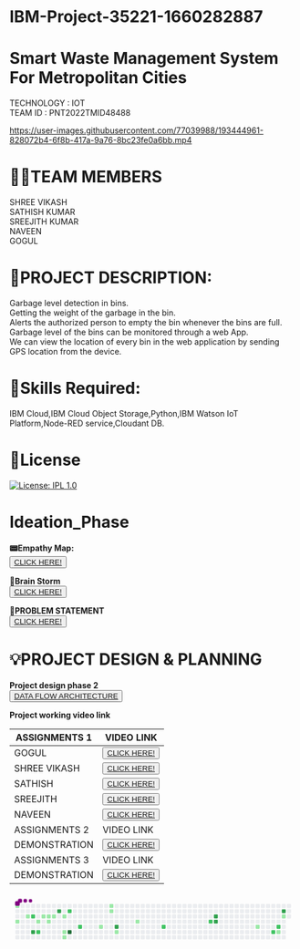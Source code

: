 
# IBM-Project-35221-1660282887
# **Smart Waste Management System For Metropolitan Cities**   
TECHNOLOGY : IOT        
TEAM ID : PNT2022TMID48488     

https://user-images.githubusercontent.com/77039988/193444961-828072b4-6f8b-417a-9a76-8bc23fe0a6bb.mp4                 



                        
# **👩‍👦TEAM MEMBERS**          
SHREE VIKASH          
SATHISH KUMAR         
SREEJITH KUMAR         
NAVEEN        
GOGUL      

# **📜PROJECT DESCRIPTION:**          
Garbage level detection in bins.     
Getting the weight of the garbage in the bin.      
Alerts the authorized person to empty the bin whenever the bins are full.     
Garbage level of the bins can be monitored through a web App.        
We can view the location of every bin in the web application by sending GPS location from the device.    

# **🎯Skills Required:**        
IBM Cloud,IBM Cloud Object Storage,Python,IBM Watson IoT Platform,Node-RED service,Cloudant DB.

# **🔑License**
[![License: IPL 1.0](https://img.shields.io/badge/License-IPL_1.0-blue.svg)](https://github.com/IBM-EPBL/IBM-Project-35221-1660282887/blob/main/LICENSE)


# **Ideation_Phase**    
**📟Empathy Map:**   
<button>
    <a href="https://app.mural.co/invitation/mural/dustman6223/1664079106945?sender=u6b7ea29e002e68fc55c83285&key=8bbced52-3b28-4631-b925-bc5ff2e6c22a  ">CLICK HERE!  </a>
</button>        
   
**🧠Brain Storm**   
<button>
    <a href="https://app.mural.co/invitation/mural/gogulkrish6500/1664783545250?sender=u1442bd002065f0c4d0984849&key=d7cc03dd-1efa-416e-9093-6ae0589d1f51">CLICK HERE!  </a>
</button>        
              
**🧮PROBLEM STATEMENT**     
<button>
    <a href="https://miro.com/app/board/uXjVPT9Yf8M=/?share_link_id=753624075237   ">CLICK HERE!  </a>
</button>     

# **💡PROJECT DESIGN & PLANNING**    
**Project design phase 2**          
<button>
    <a href="https://app.mural.co/t/gogul8628/m/gogul8628/1664889846692/5ba1e200cd6b92d433ad44109fc8103d60dacf1b?sender=u22f91ee78dcda11de8422080">DATA FLOW ARCHITECTURE</a>
</button>       
   
   
   
**Project working video link**          
  
| ASSIGNMENTS 1 | VIDEO LINK    |
| ------------- | ------------- |
| GOGUL         | <button> <a href="https://screenrec.com/share/mts31hHi4S ">CLICK HERE!  </a></button>                                            |
| SHREE VIKASH  | <button> <a href="https://drive.google.com/file/d/1akgN59ZzqH6H5qCDOujX_IQyyEaULSGh/view?usp=sharing">CLICK HERE!  </a> </button> |
| SATHISH       | <button><a href="https://drive.google.com/file/d/1KAf6tt83SOkA04bFOweWaNKUpN_cNlRZ/view?usp=sharing">CLICK HERE!  </a> </button> |
| SREEJITH      | <button><a href="https://drive.google.com/file/d/1KAf6tt83SOkA04bFOweWaNKUpN_cNlRZ/view?usp=sharing">CLICK HERE!  </a> </button> |
| NAVEEN        | <button><a href="https://drive.google.com/file/d/1wvrCaCVbYAUJTmoTP2XPsQfVFtYNjToR/view?usp=drivesdk">CLICK HERE!  </a> </button>|
| ASSIGNMENTS 2 | VIDEO LINK    |
| DEMONSTRATION | <button> <a href="https://screenrec.com/share/eGjWXHAFON">CLICK HERE!  </a></button>                                             |
| ASSIGNMENTS 3 | VIDEO LINK    |
| DEMONSTRATION | <button> <a href="https://screenrec.com/share/Piblrx9gKY">CLICK HERE!  </a></button>                                             |



<svg viewBox="-16 -32 880 192" width="880" height="192" xmlns="http://www.w3.org/2000/svg"><desc>Generated with https://github.com/Platane/snk</desc><style>@keyframes c0{.34%{fill:var(--c1)}.36%,to{fill:var(--ce)}}@keyframes c1{1.37%{fill:var(--c1)}1.39%,to{fill:var(--ce)}}@keyframes c2{2.41%{fill:var(--c1)}2.43%,to{fill:var(--ce)}}@keyframes c3{56.74%{fill:var(--c2)}56.76%,to{fill:var(--ce)}}@keyframes c4{58.47%{fill:var(--c3)}58.49%,to{fill:var(--ce)}}@keyframes c5{9.68%{fill:var(--c1)}9.7%,to{fill:var(--ce)}}@keyframes c6{58.12%{fill:var(--c2)}58.14%,to{fill:var(--ce)}}@keyframes c7{4.14%{fill:var(--c1)}4.16%,to{fill:var(--ce)}}@keyframes c8{4.49%{fill:var(--c1)}4.51%,to{fill:var(--ce)}}@keyframes c9{8.99%{fill:var(--c1)}9.01%,to{fill:var(--ce)}}@keyframes ca{4.83%{fill:var(--c1)}4.85%,to{fill:var(--ce)}}@keyframes cb{61.58%{fill:var(--c3)}61.6%,to{fill:var(--ce)}}@keyframes cc{5.53%{fill:var(--c1)}5.55%,to{fill:var(--ce)}}@keyframes cd{6.56%{fill:var(--c1)}6.58%,to{fill:var(--ce)}}@keyframes ce{6.91%{fill:var(--c1)}6.93%,to{fill:var(--ce)}}@keyframes cf{53.97%{fill:var(--c2)}53.99%,to{fill:var(--ce)}}@keyframes cg{94.11%{fill:var(--c4)}94.13%,to{fill:var(--ce)}}@keyframes ch{52.24%{fill:var(--c2)}52.26%,to{fill:var(--ce)}}@keyframes ci{14.87%{fill:var(--c1)}14.89%,to{fill:var(--ce)}}@keyframes cj{21.1%{fill:var(--c1)}21.12%,to{fill:var(--ce)}}@keyframes ck{20.75%{fill:var(--c1)}20.77%,to{fill:var(--ce)}}@keyframes cl{66.43%{fill:var(--c3)}66.45%,to{fill:var(--ce)}}@keyframes cm{16.25%{fill:var(--c1)}16.27%,to{fill:var(--ce)}}@keyframes cn{18.33%{fill:var(--c1)}18.35%,to{fill:var(--ce)}}@keyframes co{46.01%{fill:var(--c2)}46.03%,to{fill:var(--ce)}}@keyframes cp{42.55%{fill:var(--c2)}42.57%,to{fill:var(--ce)}}@keyframes cq{73.69%{fill:var(--c3)}73.71%,to{fill:var(--ce)}}@keyframes cr{73.35%{fill:var(--c3)}73.37%,to{fill:var(--ce)}}@keyframes cs{32.17%{fill:var(--c1)}32.19%,to{fill:var(--ce)}}@keyframes ct{37.71%{fill:var(--c2)}37.73%,to{fill:var(--ce)}}@keyframes cu{37.01%{fill:var(--c2)}37.03%,to{fill:var(--ce)}}@keyframes cv{36.67%{fill:var(--c1)}36.69%,to{fill:var(--ce)}}@keyframes cw{78.54%{fill:var(--c3)}78.56%,to{fill:var(--ce)}}@keyframes cx{34.59%{fill:var(--c1)}34.61%,to{fill:var(--ce)}}@keyframes u0{.34%{transform:scale(0,1)}.36%,1.37%{transform:scale(.05,1)}1.39%,2.41%{transform:scale(.11,1)}2.43%,4.14%{transform:scale(.16,1)}4.16%,4.49%{transform:scale(.21,1)}4.51%,4.83%{transform:scale(.26,1)}4.85%,5.53%{transform:scale(.32,1)}5.55%,6.56%{transform:scale(.37,1)}6.58%,6.91%{transform:scale(.42,1)}6.93%,8.99%{transform:scale(.47,1)}9.01%,9.68%{transform:scale(.53,1)}14.87%,9.7%{transform:scale(.58,1)}14.89%,16.25%{transform:scale(.63,1)}16.27%,18.33%{transform:scale(.68,1)}18.35%,20.75%{transform:scale(.74,1)}20.77%,21.1%{transform:scale(.79,1)}21.12%,32.17%{transform:scale(.84,1)}32.19%,34.59%{transform:scale(.89,1)}34.61%,36.67%{transform:scale(.95,1)}36.69%,to{transform:scale(1,1)}}@keyframes u1{37.01%{transform:scale(0,1)}37.03%,37.71%{transform:scale(.13,1)}37.73%,42.55%{transform:scale(.25,1)}42.57%,46.01%{transform:scale(.38,1)}46.03%,52.24%{transform:scale(.5,1)}52.26%,53.97%{transform:scale(.63,1)}53.99%,56.74%{transform:scale(.75,1)}56.76%,58.12%{transform:scale(.88,1)}58.14%,to{transform:scale(1,1)}}@keyframes u2{58.47%{transform:scale(0,1)}58.49%,61.58%{transform:scale(.17,1)}61.6%,66.43%{transform:scale(.33,1)}66.45%,73.35%{transform:scale(.5,1)}73.37%,73.69%{transform:scale(.67,1)}73.71%,78.54%{transform:scale(.83,1)}78.56%,to{transform:scale(1,1)}}@keyframes u3{94.11%{transform:scale(0,1)}94.13%,to{transform:scale(1,1)}}@keyframes s0{0%,99.65%{transform:translate(0,-16px)}1.38%{transform:translate(0,48px)}2.08%{transform:translate(32px,48px)}2.77%{transform:translate(32px,16px)}3.81%{transform:translate(80px,16px)}4.15%{transform:translate(80px,32px)}5.54%,54.67%{transform:translate(144px,32px)}6.92%{transform:translate(144px,96px)}7.27%{transform:translate(128px,96px)}8.3%{transform:translate(128px,48px)}57.44%,9.69%{transform:translate(64px,48px)}10.03%{transform:translate(64px,32px)}14.19%{transform:translate(256px,32px)}14.88%{transform:translate(256px,64px)}15.57%{transform:translate(288px,64px)}15.92%{transform:translate(288px,80px)}17.65%{transform:translate(368px,80px)}19.03%{transform:translate(368px,16px)}20.76%{transform:translate(288px,16px)}21.11%{transform:translate(288px,0)}30.8%{transform:translate(736px,0)}32.18%{transform:translate(736px,64px)}33.22%,37.37%{transform:translate(784px,64px)}33.56%{transform:translate(784px,48px)}34.26%,35.64%{transform:translate(816px,48px)}34.6%,78.2%{transform:translate(816px,32px)}34.95%{transform:translate(832px,32px)}35.29%{transform:translate(832px,48px)}36.33%{transform:translate(816px,80px)}36.68%{transform:translate(800px,80px)}37.02%{transform:translate(800px,64px)}37.72%{transform:translate(784px,80px)}38.06%{transform:translate(768px,80px)}38.41%{transform:translate(768px,64px)}42.21%{transform:translate(592px,64px)}42.56%{transform:translate(592px,48px)}45.67%{transform:translate(448px,48px)}46.02%{transform:translate(448px,64px)}46.37%{transform:translate(432px,64px)}46.71%{transform:translate(432px,48px)}51.9%{transform:translate(192px,48px)}52.25%{transform:translate(192px,64px)}52.6%{transform:translate(176px,64px)}53.63%{transform:translate(176px,16px)}54.33%,95.85%{transform:translate(144px,16px)}56.75%{transform:translate(48px,32px)}57.09%{transform:translate(48px,48px)}58.13%{transform:translate(64px,80px)}58.48%{transform:translate(48px,80px)}58.82%{transform:translate(48px,64px)}60.55%{transform:translate(128px,64px)}61.59%{transform:translate(128px,16px)}65.4%{transform:translate(304px,16px)}66.44%{transform:translate(304px,64px)}73.01%{transform:translate(608px,64px)}73.7%{transform:translate(608px,32px)}78.55%{transform:translate(816px,16px)}92.73%{transform:translate(160px,16px)}94.12%{transform:translate(160px,80px)}94.46%{transform:translate(144px,80px)}96.89%{transform:translate(96px,16px)}97.23%{transform:translate(96px,0)}97.58%{transform:translate(80px,0)}97.92%{transform:translate(80px,-16px)}}@keyframes s1{0%,99.65%{transform:translate(16px,-16px)}.35%{transform:translate(0,-16px)}1.73%{transform:translate(0,48px)}2.42%{transform:translate(32px,48px)}3.11%{transform:translate(32px,16px)}4.15%{transform:translate(80px,16px)}4.5%{transform:translate(80px,32px)}5.88%,55.02%{transform:translate(144px,32px)}7.27%{transform:translate(144px,96px)}7.61%{transform:translate(128px,96px)}8.65%{transform:translate(128px,48px)}10.03%,57.79%{transform:translate(64px,48px)}10.38%{transform:translate(64px,32px)}14.53%{transform:translate(256px,32px)}15.22%{transform:translate(256px,64px)}15.92%{transform:translate(288px,64px)}16.26%{transform:translate(288px,80px)}17.99%{transform:translate(368px,80px)}19.38%{transform:translate(368px,16px)}21.11%{transform:translate(288px,16px)}21.45%{transform:translate(288px,0)}31.14%{transform:translate(736px,0)}32.53%{transform:translate(736px,64px)}33.56%,37.72%{transform:translate(784px,64px)}33.91%{transform:translate(784px,48px)}34.6%,35.99%{transform:translate(816px,48px)}34.95%,78.55%{transform:translate(816px,32px)}35.29%{transform:translate(832px,32px)}35.64%{transform:translate(832px,48px)}36.68%{transform:translate(816px,80px)}37.02%{transform:translate(800px,80px)}37.37%{transform:translate(800px,64px)}38.06%{transform:translate(784px,80px)}38.41%{transform:translate(768px,80px)}38.75%{transform:translate(768px,64px)}42.56%{transform:translate(592px,64px)}42.91%{transform:translate(592px,48px)}46.02%{transform:translate(448px,48px)}46.37%{transform:translate(448px,64px)}46.71%{transform:translate(432px,64px)}47.06%{transform:translate(432px,48px)}52.25%{transform:translate(192px,48px)}52.6%{transform:translate(192px,64px)}52.94%{transform:translate(176px,64px)}53.98%{transform:translate(176px,16px)}54.67%,96.19%{transform:translate(144px,16px)}57.09%{transform:translate(48px,32px)}57.44%{transform:translate(48px,48px)}58.48%{transform:translate(64px,80px)}58.82%{transform:translate(48px,80px)}59.17%{transform:translate(48px,64px)}60.9%{transform:translate(128px,64px)}61.94%{transform:translate(128px,16px)}65.74%{transform:translate(304px,16px)}66.78%{transform:translate(304px,64px)}73.36%{transform:translate(608px,64px)}74.05%{transform:translate(608px,32px)}78.89%{transform:translate(816px,16px)}93.08%{transform:translate(160px,16px)}94.46%{transform:translate(160px,80px)}94.81%{transform:translate(144px,80px)}97.23%{transform:translate(96px,16px)}97.58%{transform:translate(96px,0)}97.92%{transform:translate(80px,0)}98.27%{transform:translate(80px,-16px)}}@keyframes s2{0%,99.65%{transform:translate(32px,-16px)}.69%{transform:translate(0,-16px)}2.08%{transform:translate(0,48px)}2.77%{transform:translate(32px,48px)}3.46%{transform:translate(32px,16px)}4.5%{transform:translate(80px,16px)}4.84%{transform:translate(80px,32px)}55.36%,6.23%{transform:translate(144px,32px)}7.61%{transform:translate(144px,96px)}7.96%{transform:translate(128px,96px)}9%{transform:translate(128px,48px)}10.38%,58.13%{transform:translate(64px,48px)}10.73%{transform:translate(64px,32px)}14.88%{transform:translate(256px,32px)}15.57%{transform:translate(256px,64px)}16.26%{transform:translate(288px,64px)}16.61%{transform:translate(288px,80px)}18.34%{transform:translate(368px,80px)}19.72%{transform:translate(368px,16px)}21.45%{transform:translate(288px,16px)}21.8%{transform:translate(288px,0)}31.49%{transform:translate(736px,0)}32.87%{transform:translate(736px,64px)}33.91%,38.06%{transform:translate(784px,64px)}34.26%{transform:translate(784px,48px)}34.95%,36.33%{transform:translate(816px,48px)}35.29%,78.89%{transform:translate(816px,32px)}35.64%{transform:translate(832px,32px)}35.99%{transform:translate(832px,48px)}37.02%{transform:translate(816px,80px)}37.37%{transform:translate(800px,80px)}37.72%{transform:translate(800px,64px)}38.41%{transform:translate(784px,80px)}38.75%{transform:translate(768px,80px)}39.1%{transform:translate(768px,64px)}42.91%{transform:translate(592px,64px)}43.25%{transform:translate(592px,48px)}46.37%{transform:translate(448px,48px)}46.71%{transform:translate(448px,64px)}47.06%{transform:translate(432px,64px)}47.4%{transform:translate(432px,48px)}52.6%{transform:translate(192px,48px)}52.94%{transform:translate(192px,64px)}53.29%{transform:translate(176px,64px)}54.33%{transform:translate(176px,16px)}55.02%,96.54%{transform:translate(144px,16px)}57.44%{transform:translate(48px,32px)}57.79%{transform:translate(48px,48px)}58.82%{transform:translate(64px,80px)}59.17%{transform:translate(48px,80px)}59.52%{transform:translate(48px,64px)}61.25%{transform:translate(128px,64px)}62.28%{transform:translate(128px,16px)}66.09%{transform:translate(304px,16px)}67.13%{transform:translate(304px,64px)}73.7%{transform:translate(608px,64px)}74.39%{transform:translate(608px,32px)}79.24%{transform:translate(816px,16px)}93.43%{transform:translate(160px,16px)}94.81%{transform:translate(160px,80px)}95.16%{transform:translate(144px,80px)}97.58%{transform:translate(96px,16px)}97.92%{transform:translate(96px,0)}98.27%{transform:translate(80px,0)}98.62%{transform:translate(80px,-16px)}}@keyframes s3{0%,99.65%{transform:translate(48px,-16px)}1.04%{transform:translate(0,-16px)}2.42%{transform:translate(0,48px)}3.11%{transform:translate(32px,48px)}3.81%{transform:translate(32px,16px)}4.84%{transform:translate(80px,16px)}5.19%{transform:translate(80px,32px)}55.71%,6.57%{transform:translate(144px,32px)}7.96%{transform:translate(144px,96px)}8.3%{transform:translate(128px,96px)}9.34%{transform:translate(128px,48px)}10.73%,58.48%{transform:translate(64px,48px)}11.07%{transform:translate(64px,32px)}15.22%{transform:translate(256px,32px)}15.92%{transform:translate(256px,64px)}16.61%{transform:translate(288px,64px)}16.96%{transform:translate(288px,80px)}18.69%{transform:translate(368px,80px)}20.07%{transform:translate(368px,16px)}21.8%{transform:translate(288px,16px)}22.15%{transform:translate(288px,0)}31.83%{transform:translate(736px,0)}33.22%{transform:translate(736px,64px)}34.26%,38.41%{transform:translate(784px,64px)}34.6%{transform:translate(784px,48px)}35.29%,36.68%{transform:translate(816px,48px)}35.64%,79.24%{transform:translate(816px,32px)}35.99%{transform:translate(832px,32px)}36.33%{transform:translate(832px,48px)}37.37%{transform:translate(816px,80px)}37.72%{transform:translate(800px,80px)}38.06%{transform:translate(800px,64px)}38.75%{transform:translate(784px,80px)}39.1%{transform:translate(768px,80px)}39.45%{transform:translate(768px,64px)}43.25%{transform:translate(592px,64px)}43.6%{transform:translate(592px,48px)}46.71%{transform:translate(448px,48px)}47.06%{transform:translate(448px,64px)}47.4%{transform:translate(432px,64px)}47.75%{transform:translate(432px,48px)}52.94%{transform:translate(192px,48px)}53.29%{transform:translate(192px,64px)}53.63%{transform:translate(176px,64px)}54.67%{transform:translate(176px,16px)}55.36%,96.89%{transform:translate(144px,16px)}57.79%{transform:translate(48px,32px)}58.13%{transform:translate(48px,48px)}59.17%{transform:translate(64px,80px)}59.52%{transform:translate(48px,80px)}59.86%{transform:translate(48px,64px)}61.59%{transform:translate(128px,64px)}62.63%{transform:translate(128px,16px)}66.44%{transform:translate(304px,16px)}67.47%{transform:translate(304px,64px)}74.05%{transform:translate(608px,64px)}74.74%{transform:translate(608px,32px)}79.58%{transform:translate(816px,16px)}93.77%{transform:translate(160px,16px)}95.16%{transform:translate(160px,80px)}95.5%{transform:translate(144px,80px)}97.92%{transform:translate(96px,16px)}98.27%{transform:translate(96px,0)}98.62%{transform:translate(80px,0)}98.96%{transform:translate(80px,-16px)}}:root{--cb:#1b1f230a;--cs:purple;--ce:#ebedf0;--c0:#ebedf0;--c1:#9be9a8;--c2:#40c463;--c3:#30a14e;--c4:#216e39}@media (prefers-color-scheme:dark){:root{--cb:#1b1f230a;--cs:purple;--ce:#161b22;--c1:#01311f;--c2:#034525;--c3:#0f6d31;--c4:#00c647}}.c{shape-rendering:geometricPrecision;fill:var(--ce);stroke-width:1px;stroke:var(--cb);animation:none 28900ms linear infinite}.c.c0,.c.c1,.c.c2{fill:var(--c1);animation-name:c0}.c.c1,.c.c2{animation-name:c1}.c.c2{animation-name:c2}.c.c3{fill:var(--c2);animation-name:c3}.c.c4{fill:var(--c3);animation-name:c4}.c.c5{fill:var(--c1);animation-name:c5}.c.c6{fill:var(--c2);animation-name:c6}.c.c7{fill:var(--c1);animation-name:c7}.c.c8,.c.c9,.c.ca{fill:var(--c1);animation-name:c8}.c.c9,.c.ca{animation-name:c9}.c.ca{animation-name:ca}.c.cb{fill:var(--c3);animation-name:cb}.c.cc,.c.cd,.c.ce{fill:var(--c1);animation-name:cc}.c.cd,.c.ce{animation-name:cd}.c.ce{animation-name:ce}.c.cf{fill:var(--c2);animation-name:cf}.c.cg{fill:var(--c4);animation-name:cg}.c.ch{fill:var(--c2);animation-name:ch}.c.ci,.c.cj,.c.ck{fill:var(--c1);animation-name:ci}.c.cj,.c.ck{animation-name:cj}.c.ck{animation-name:ck}.c.cl{fill:var(--c3);animation-name:cl}.c.cm,.c.cn{fill:var(--c1);animation-name:cm}.c.cn{animation-name:cn}.c.co,.c.cp{fill:var(--c2);animation-name:co}.c.cp{animation-name:cp}.c.cq,.c.cr{fill:var(--c3);animation-name:cq}.c.cr{animation-name:cr}.c.cs{fill:var(--c1);animation-name:cs}.c.ct,.c.cu{fill:var(--c2);animation-name:ct}.c.cu{animation-name:cu}.c.cv{fill:var(--c1);animation-name:cv}.c.cw{fill:var(--c3);animation-name:cw}.c.cx{fill:var(--c1);animation-name:cx}.s,.u{animation:none linear 28900ms infinite}.u,.u.u0{transform-origin:0 0}.u{transform:scale(0,1)}.u.u0{fill:var(--c1);animation-name:u0}.u.u1{fill:var(--c2);animation-name:u1;transform-origin:473.9px 0}.u.u2{fill:var(--c3);animation-name:u2;transform-origin:673.4px 0}.u.u3{fill:var(--c4);animation-name:u3;transform-origin:823.1px 0}.s{shape-rendering:geometricPrecision;fill:var(--cs)}.s.s0{transform:translate(0,-16px);animation-name:s0}.s.s1{transform:translate(16px,-16px);animation-name:s1}.s.s2{transform:translate(32px,-16px);animation-name:s2}.s.s3{transform:translate(48px,-16px);animation-name:s3}</style><rect class="c c0" x="2" y="2" rx="2" ry="2" width="12" height="12"/><rect class="c" x="2" y="18" rx="2" ry="2" width="12" height="12"/><rect class="c" x="2" y="34" rx="2" ry="2" width="12" height="12"/><rect class="c c1" x="2" y="50" rx="2" ry="2" width="12" height="12"/><rect class="c" x="2" y="66" rx="2" ry="2" width="12" height="12"/><rect class="c" x="2" y="82" rx="2" ry="2" width="12" height="12"/><rect class="c" x="2" y="98" rx="2" ry="2" width="12" height="12"/><rect class="c" x="18" y="2" rx="2" ry="2" width="12" height="12"/><rect class="c" x="18" y="18" rx="2" ry="2" width="12" height="12"/><rect class="c" x="18" y="34" rx="2" ry="2" width="12" height="12"/><rect class="c" x="18" y="50" rx="2" ry="2" width="12" height="12"/><rect class="c" x="18" y="66" rx="2" ry="2" width="12" height="12"/><rect class="c" x="18" y="82" rx="2" ry="2" width="12" height="12"/><rect class="c" x="18" y="98" rx="2" ry="2" width="12" height="12"/><rect class="c" x="34" y="2" rx="2" ry="2" width="12" height="12"/><rect class="c" x="34" y="18" rx="2" ry="2" width="12" height="12"/><rect class="c c2" x="34" y="34" rx="2" ry="2" width="12" height="12"/><rect class="c" x="34" y="50" rx="2" ry="2" width="12" height="12"/><rect class="c" x="34" y="66" rx="2" ry="2" width="12" height="12"/><rect class="c" x="34" y="82" rx="2" ry="2" width="12" height="12"/><rect class="c" x="34" y="98" rx="2" ry="2" width="12" height="12"/><rect class="c" x="50" y="2" rx="2" ry="2" width="12" height="12"/><rect class="c" x="50" y="18" rx="2" ry="2" width="12" height="12"/><rect class="c c3" x="50" y="34" rx="2" ry="2" width="12" height="12"/><rect class="c" x="50" y="50" rx="2" ry="2" width="12" height="12"/><rect class="c" x="50" y="66" rx="2" ry="2" width="12" height="12"/><rect class="c c4" x="50" y="82" rx="2" ry="2" width="12" height="12"/><rect class="c" x="50" y="98" rx="2" ry="2" width="12" height="12"/><rect class="c" x="66" y="2" rx="2" ry="2" width="12" height="12"/><rect class="c" x="66" y="18" rx="2" ry="2" width="12" height="12"/><rect class="c" x="66" y="34" rx="2" ry="2" width="12" height="12"/><rect class="c c5" x="66" y="50" rx="2" ry="2" width="12" height="12"/><rect class="c" x="66" y="66" rx="2" ry="2" width="12" height="12"/><rect class="c c6" x="66" y="82" rx="2" ry="2" width="12" height="12"/><rect class="c" x="66" y="98" rx="2" ry="2" width="12" height="12"/><rect class="c" x="82" y="2" rx="2" ry="2" width="12" height="12"/><rect class="c" x="82" y="18" rx="2" ry="2" width="12" height="12"/><rect class="c c7" x="82" y="34" rx="2" ry="2" width="12" height="12"/><rect class="c" x="82" y="50" rx="2" ry="2" width="12" height="12"/><rect class="c" x="82" y="66" rx="2" ry="2" width="12" height="12"/><rect class="c" x="82" y="82" rx="2" ry="2" width="12" height="12"/><rect class="c" x="82" y="98" rx="2" ry="2" width="12" height="12"/><rect class="c" x="98" y="2" rx="2" ry="2" width="12" height="12"/><rect class="c" x="98" y="18" rx="2" ry="2" width="12" height="12"/><rect class="c c8" x="98" y="34" rx="2" ry="2" width="12" height="12"/><rect class="c c9" x="98" y="50" rx="2" ry="2" width="12" height="12"/><rect class="c" x="98" y="66" rx="2" ry="2" width="12" height="12"/><rect class="c" x="98" y="82" rx="2" ry="2" width="12" height="12"/><rect class="c" x="98" y="98" rx="2" ry="2" width="12" height="12"/><rect class="c" x="114" y="2" rx="2" ry="2" width="12" height="12"/><rect class="c" x="114" y="18" rx="2" ry="2" width="12" height="12"/><rect class="c ca" x="114" y="34" rx="2" ry="2" width="12" height="12"/><rect class="c" x="114" y="50" rx="2" ry="2" width="12" height="12"/><rect class="c" x="114" y="66" rx="2" ry="2" width="12" height="12"/><rect class="c" x="114" y="82" rx="2" ry="2" width="12" height="12"/><rect class="c" x="114" y="98" rx="2" ry="2" width="12" height="12"/><rect class="c" x="130" y="2" rx="2" ry="2" width="12" height="12"/><rect class="c cb" x="130" y="18" rx="2" ry="2" width="12" height="12"/><rect class="c" x="130" y="34" rx="2" ry="2" width="12" height="12"/><rect class="c" x="130" y="50" rx="2" ry="2" width="12" height="12"/><rect class="c" x="130" y="66" rx="2" ry="2" width="12" height="12"/><rect class="c" x="130" y="82" rx="2" ry="2" width="12" height="12"/><rect class="c" x="130" y="98" rx="2" ry="2" width="12" height="12"/><rect class="c" x="146" y="2" rx="2" ry="2" width="12" height="12"/><rect class="c" x="146" y="18" rx="2" ry="2" width="12" height="12"/><rect class="c cc" x="146" y="34" rx="2" ry="2" width="12" height="12"/><rect class="c" x="146" y="50" rx="2" ry="2" width="12" height="12"/><rect class="c" x="146" y="66" rx="2" ry="2" width="12" height="12"/><rect class="c cd" x="146" y="82" rx="2" ry="2" width="12" height="12"/><rect class="c ce" x="146" y="98" rx="2" ry="2" width="12" height="12"/><rect class="c" x="162" y="2" rx="2" ry="2" width="12" height="12"/><rect class="c cf" x="162" y="18" rx="2" ry="2" width="12" height="12"/><rect class="c" x="162" y="34" rx="2" ry="2" width="12" height="12"/><rect class="c" x="162" y="50" rx="2" ry="2" width="12" height="12"/><rect class="c" x="162" y="66" rx="2" ry="2" width="12" height="12"/><rect class="c cg" x="162" y="82" rx="2" ry="2" width="12" height="12"/><rect class="c" x="162" y="98" rx="2" ry="2" width="12" height="12"/><rect class="c" x="178" y="2" rx="2" ry="2" width="12" height="12"/><rect class="c" x="178" y="18" rx="2" ry="2" width="12" height="12"/><rect class="c" x="178" y="34" rx="2" ry="2" width="12" height="12"/><rect class="c" x="178" y="50" rx="2" ry="2" width="12" height="12"/><rect class="c" x="178" y="66" rx="2" ry="2" width="12" height="12"/><rect class="c" x="178" y="82" rx="2" ry="2" width="12" height="12"/><rect class="c" x="178" y="98" rx="2" ry="2" width="12" height="12"/><rect class="c" x="194" y="2" rx="2" ry="2" width="12" height="12"/><rect class="c" x="194" y="18" rx="2" ry="2" width="12" height="12"/><rect class="c" x="194" y="34" rx="2" ry="2" width="12" height="12"/><rect class="c" x="194" y="50" rx="2" ry="2" width="12" height="12"/><rect class="c ch" x="194" y="66" rx="2" ry="2" width="12" height="12"/><rect class="c" x="194" y="82" rx="2" ry="2" width="12" height="12"/><rect class="c" x="194" y="98" rx="2" ry="2" width="12" height="12"/><rect class="c" x="210" y="2" rx="2" ry="2" width="12" height="12"/><rect class="c" x="210" y="18" rx="2" ry="2" width="12" height="12"/><rect class="c" x="210" y="34" rx="2" ry="2" width="12" height="12"/><rect class="c" x="210" y="50" rx="2" ry="2" width="12" height="12"/><rect class="c" x="210" y="66" rx="2" ry="2" width="12" height="12"/><rect class="c" x="210" y="82" rx="2" ry="2" width="12" height="12"/><rect class="c" x="210" y="98" rx="2" ry="2" width="12" height="12"/><rect class="c" x="226" y="2" rx="2" ry="2" width="12" height="12"/><rect class="c" x="226" y="18" rx="2" ry="2" width="12" height="12"/><rect class="c" x="226" y="34" rx="2" ry="2" width="12" height="12"/><rect class="c" x="226" y="50" rx="2" ry="2" width="12" height="12"/><rect class="c" x="226" y="66" rx="2" ry="2" width="12" height="12"/><rect class="c" x="226" y="82" rx="2" ry="2" width="12" height="12"/><rect class="c" x="226" y="98" rx="2" ry="2" width="12" height="12"/><rect class="c" x="242" y="2" rx="2" ry="2" width="12" height="12"/><rect class="c" x="242" y="18" rx="2" ry="2" width="12" height="12"/><rect class="c" x="242" y="34" rx="2" ry="2" width="12" height="12"/><rect class="c" x="242" y="50" rx="2" ry="2" width="12" height="12"/><rect class="c" x="242" y="66" rx="2" ry="2" width="12" height="12"/><rect class="c" x="242" y="82" rx="2" ry="2" width="12" height="12"/><rect class="c" x="242" y="98" rx="2" ry="2" width="12" height="12"/><rect class="c" x="258" y="2" rx="2" ry="2" width="12" height="12"/><rect class="c" x="258" y="18" rx="2" ry="2" width="12" height="12"/><rect class="c" x="258" y="34" rx="2" ry="2" width="12" height="12"/><rect class="c" x="258" y="50" rx="2" ry="2" width="12" height="12"/><rect class="c ci" x="258" y="66" rx="2" ry="2" width="12" height="12"/><rect class="c" x="258" y="82" rx="2" ry="2" width="12" height="12"/><rect class="c" x="258" y="98" rx="2" ry="2" width="12" height="12"/><rect class="c" x="274" y="2" rx="2" ry="2" width="12" height="12"/><rect class="c" x="274" y="18" rx="2" ry="2" width="12" height="12"/><rect class="c" x="274" y="34" rx="2" ry="2" width="12" height="12"/><rect class="c" x="274" y="50" rx="2" ry="2" width="12" height="12"/><rect class="c" x="274" y="66" rx="2" ry="2" width="12" height="12"/><rect class="c" x="274" y="82" rx="2" ry="2" width="12" height="12"/><rect class="c" x="274" y="98" rx="2" ry="2" width="12" height="12"/><rect class="c cj" x="290" y="2" rx="2" ry="2" width="12" height="12"/><rect class="c ck" x="290" y="18" rx="2" ry="2" width="12" height="12"/><rect class="c" x="290" y="34" rx="2" ry="2" width="12" height="12"/><rect class="c" x="290" y="50" rx="2" ry="2" width="12" height="12"/><rect class="c" x="290" y="66" rx="2" ry="2" width="12" height="12"/><rect class="c" x="290" y="82" rx="2" ry="2" width="12" height="12"/><rect class="c" x="290" y="98" rx="2" ry="2" width="12" height="12"/><rect class="c" x="306" y="2" rx="2" ry="2" width="12" height="12"/><rect class="c" x="306" y="18" rx="2" ry="2" width="12" height="12"/><rect class="c" x="306" y="34" rx="2" ry="2" width="12" height="12"/><rect class="c" x="306" y="50" rx="2" ry="2" width="12" height="12"/><rect class="c cl" x="306" y="66" rx="2" ry="2" width="12" height="12"/><rect class="c cm" x="306" y="82" rx="2" ry="2" width="12" height="12"/><rect class="c" x="306" y="98" rx="2" ry="2" width="12" height="12"/><rect class="c" x="322" y="2" rx="2" ry="2" width="12" height="12"/><rect class="c" x="322" y="18" rx="2" ry="2" width="12" height="12"/><rect class="c" x="322" y="34" rx="2" ry="2" width="12" height="12"/><rect class="c" x="322" y="50" rx="2" ry="2" width="12" height="12"/><rect class="c" x="322" y="66" rx="2" ry="2" width="12" height="12"/><rect class="c" x="322" y="82" rx="2" ry="2" width="12" height="12"/><rect class="c" x="322" y="98" rx="2" ry="2" width="12" height="12"/><rect class="c" x="338" y="2" rx="2" ry="2" width="12" height="12"/><rect class="c" x="338" y="18" rx="2" ry="2" width="12" height="12"/><rect class="c" x="338" y="34" rx="2" ry="2" width="12" height="12"/><rect class="c" x="338" y="50" rx="2" ry="2" width="12" height="12"/><rect class="c" x="338" y="66" rx="2" ry="2" width="12" height="12"/><rect class="c" x="338" y="82" rx="2" ry="2" width="12" height="12"/><rect class="c" x="338" y="98" rx="2" ry="2" width="12" height="12"/><rect class="c" x="354" y="2" rx="2" ry="2" width="12" height="12"/><rect class="c" x="354" y="18" rx="2" ry="2" width="12" height="12"/><rect class="c" x="354" y="34" rx="2" ry="2" width="12" height="12"/><rect class="c" x="354" y="50" rx="2" ry="2" width="12" height="12"/><rect class="c" x="354" y="66" rx="2" ry="2" width="12" height="12"/><rect class="c" x="354" y="82" rx="2" ry="2" width="12" height="12"/><rect class="c" x="354" y="98" rx="2" ry="2" width="12" height="12"/><rect class="c" x="370" y="2" rx="2" ry="2" width="12" height="12"/><rect class="c" x="370" y="18" rx="2" ry="2" width="12" height="12"/><rect class="c" x="370" y="34" rx="2" ry="2" width="12" height="12"/><rect class="c cn" x="370" y="50" rx="2" ry="2" width="12" height="12"/><rect class="c" x="370" y="66" rx="2" ry="2" width="12" height="12"/><rect class="c" x="370" y="82" rx="2" ry="2" width="12" height="12"/><rect class="c" x="370" y="98" rx="2" ry="2" width="12" height="12"/><rect class="c" x="386" y="2" rx="2" ry="2" width="12" height="12"/><rect class="c" x="386" y="18" rx="2" ry="2" width="12" height="12"/><rect class="c" x="386" y="34" rx="2" ry="2" width="12" height="12"/><rect class="c" x="386" y="50" rx="2" ry="2" width="12" height="12"/><rect class="c" x="386" y="66" rx="2" ry="2" width="12" height="12"/><rect class="c" x="386" y="82" rx="2" ry="2" width="12" height="12"/><rect class="c" x="386" y="98" rx="2" ry="2" width="12" height="12"/><rect class="c" x="402" y="2" rx="2" ry="2" width="12" height="12"/><rect class="c" x="402" y="18" rx="2" ry="2" width="12" height="12"/><rect class="c" x="402" y="34" rx="2" ry="2" width="12" height="12"/><rect class="c" x="402" y="50" rx="2" ry="2" width="12" height="12"/><rect class="c" x="402" y="66" rx="2" ry="2" width="12" height="12"/><rect class="c" x="402" y="82" rx="2" ry="2" width="12" height="12"/><rect class="c" x="402" y="98" rx="2" ry="2" width="12" height="12"/><rect class="c" x="418" y="2" rx="2" ry="2" width="12" height="12"/><rect class="c" x="418" y="18" rx="2" ry="2" width="12" height="12"/><rect class="c" x="418" y="34" rx="2" ry="2" width="12" height="12"/><rect class="c" x="418" y="50" rx="2" ry="2" width="12" height="12"/><rect class="c" x="418" y="66" rx="2" ry="2" width="12" height="12"/><rect class="c" x="418" y="82" rx="2" ry="2" width="12" height="12"/><rect class="c" x="418" y="98" rx="2" ry="2" width="12" height="12"/><rect class="c" x="434" y="2" rx="2" ry="2" width="12" height="12"/><rect class="c" x="434" y="18" rx="2" ry="2" width="12" height="12"/><rect class="c" x="434" y="34" rx="2" ry="2" width="12" height="12"/><rect class="c" x="434" y="50" rx="2" ry="2" width="12" height="12"/><rect class="c" x="434" y="66" rx="2" ry="2" width="12" height="12"/><rect class="c" x="434" y="82" rx="2" ry="2" width="12" height="12"/><rect class="c" x="434" y="98" rx="2" ry="2" width="12" height="12"/><rect class="c" x="450" y="2" rx="2" ry="2" width="12" height="12"/><rect class="c" x="450" y="18" rx="2" ry="2" width="12" height="12"/><rect class="c" x="450" y="34" rx="2" ry="2" width="12" height="12"/><rect class="c" x="450" y="50" rx="2" ry="2" width="12" height="12"/><rect class="c co" x="450" y="66" rx="2" ry="2" width="12" height="12"/><rect class="c" x="450" y="82" rx="2" ry="2" width="12" height="12"/><rect class="c" x="450" y="98" rx="2" ry="2" width="12" height="12"/><rect class="c" x="466" y="2" rx="2" ry="2" width="12" height="12"/><rect class="c" x="466" y="18" rx="2" ry="2" width="12" height="12"/><rect class="c" x="466" y="34" rx="2" ry="2" width="12" height="12"/><rect class="c" x="466" y="50" rx="2" ry="2" width="12" height="12"/><rect class="c" x="466" y="66" rx="2" ry="2" width="12" height="12"/><rect class="c" x="466" y="82" rx="2" ry="2" width="12" height="12"/><rect class="c" x="466" y="98" rx="2" ry="2" width="12" height="12"/><rect class="c" x="482" y="2" rx="2" ry="2" width="12" height="12"/><rect class="c" x="482" y="18" rx="2" ry="2" width="12" height="12"/><rect class="c" x="482" y="34" rx="2" ry="2" width="12" height="12"/><rect class="c" x="482" y="50" rx="2" ry="2" width="12" height="12"/><rect class="c" x="482" y="66" rx="2" ry="2" width="12" height="12"/><rect class="c" x="482" y="82" rx="2" ry="2" width="12" height="12"/><rect class="c" x="482" y="98" rx="2" ry="2" width="12" height="12"/><rect class="c" x="498" y="2" rx="2" ry="2" width="12" height="12"/><rect class="c" x="498" y="18" rx="2" ry="2" width="12" height="12"/><rect class="c" x="498" y="34" rx="2" ry="2" width="12" height="12"/><rect class="c" x="498" y="50" rx="2" ry="2" width="12" height="12"/><rect class="c" x="498" y="66" rx="2" ry="2" width="12" height="12"/><rect class="c" x="498" y="82" rx="2" ry="2" width="12" height="12"/><rect class="c" x="498" y="98" rx="2" ry="2" width="12" height="12"/><rect class="c" x="514" y="2" rx="2" ry="2" width="12" height="12"/><rect class="c" x="514" y="18" rx="2" ry="2" width="12" height="12"/><rect class="c" x="514" y="34" rx="2" ry="2" width="12" height="12"/><rect class="c" x="514" y="50" rx="2" ry="2" width="12" height="12"/><rect class="c" x="514" y="66" rx="2" ry="2" width="12" height="12"/><rect class="c" x="514" y="82" rx="2" ry="2" width="12" height="12"/><rect class="c" x="514" y="98" rx="2" ry="2" width="12" height="12"/><rect class="c" x="530" y="2" rx="2" ry="2" width="12" height="12"/><rect class="c" x="530" y="18" rx="2" ry="2" width="12" height="12"/><rect class="c" x="530" y="34" rx="2" ry="2" width="12" height="12"/><rect class="c" x="530" y="50" rx="2" ry="2" width="12" height="12"/><rect class="c" x="530" y="66" rx="2" ry="2" width="12" height="12"/><rect class="c" x="530" y="82" rx="2" ry="2" width="12" height="12"/><rect class="c" x="530" y="98" rx="2" ry="2" width="12" height="12"/><rect class="c" x="546" y="2" rx="2" ry="2" width="12" height="12"/><rect class="c" x="546" y="18" rx="2" ry="2" width="12" height="12"/><rect class="c" x="546" y="34" rx="2" ry="2" width="12" height="12"/><rect class="c" x="546" y="50" rx="2" ry="2" width="12" height="12"/><rect class="c" x="546" y="66" rx="2" ry="2" width="12" height="12"/><rect class="c" x="546" y="82" rx="2" ry="2" width="12" height="12"/><rect class="c" x="546" y="98" rx="2" ry="2" width="12" height="12"/><rect class="c" x="562" y="2" rx="2" ry="2" width="12" height="12"/><rect class="c" x="562" y="18" rx="2" ry="2" width="12" height="12"/><rect class="c" x="562" y="34" rx="2" ry="2" width="12" height="12"/><rect class="c" x="562" y="50" rx="2" ry="2" width="12" height="12"/><rect class="c" x="562" y="66" rx="2" ry="2" width="12" height="12"/><rect class="c" x="562" y="82" rx="2" ry="2" width="12" height="12"/><rect class="c" x="562" y="98" rx="2" ry="2" width="12" height="12"/><rect class="c" x="578" y="2" rx="2" ry="2" width="12" height="12"/><rect class="c" x="578" y="18" rx="2" ry="2" width="12" height="12"/><rect class="c" x="578" y="34" rx="2" ry="2" width="12" height="12"/><rect class="c" x="578" y="50" rx="2" ry="2" width="12" height="12"/><rect class="c" x="578" y="66" rx="2" ry="2" width="12" height="12"/><rect class="c" x="578" y="82" rx="2" ry="2" width="12" height="12"/><rect class="c" x="578" y="98" rx="2" ry="2" width="12" height="12"/><rect class="c" x="594" y="2" rx="2" ry="2" width="12" height="12"/><rect class="c" x="594" y="18" rx="2" ry="2" width="12" height="12"/><rect class="c" x="594" y="34" rx="2" ry="2" width="12" height="12"/><rect class="c cp" x="594" y="50" rx="2" ry="2" width="12" height="12"/><rect class="c" x="594" y="66" rx="2" ry="2" width="12" height="12"/><rect class="c" x="594" y="82" rx="2" ry="2" width="12" height="12"/><rect class="c" x="594" y="98" rx="2" ry="2" width="12" height="12"/><rect class="c" x="610" y="2" rx="2" ry="2" width="12" height="12"/><rect class="c" x="610" y="18" rx="2" ry="2" width="12" height="12"/><rect class="c cq" x="610" y="34" rx="2" ry="2" width="12" height="12"/><rect class="c cr" x="610" y="50" rx="2" ry="2" width="12" height="12"/><rect class="c" x="610" y="66" rx="2" ry="2" width="12" height="12"/><rect class="c" x="610" y="82" rx="2" ry="2" width="12" height="12"/><rect class="c" x="610" y="98" rx="2" ry="2" width="12" height="12"/><rect class="c" x="626" y="2" rx="2" ry="2" width="12" height="12"/><rect class="c" x="626" y="18" rx="2" ry="2" width="12" height="12"/><rect class="c" x="626" y="34" rx="2" ry="2" width="12" height="12"/><rect class="c" x="626" y="50" rx="2" ry="2" width="12" height="12"/><rect class="c" x="626" y="66" rx="2" ry="2" width="12" height="12"/><rect class="c" x="626" y="82" rx="2" ry="2" width="12" height="12"/><rect class="c" x="626" y="98" rx="2" ry="2" width="12" height="12"/><rect class="c" x="642" y="2" rx="2" ry="2" width="12" height="12"/><rect class="c" x="642" y="18" rx="2" ry="2" width="12" height="12"/><rect class="c" x="642" y="34" rx="2" ry="2" width="12" height="12"/><rect class="c" x="642" y="50" rx="2" ry="2" width="12" height="12"/><rect class="c" x="642" y="66" rx="2" ry="2" width="12" height="12"/><rect class="c" x="642" y="82" rx="2" ry="2" width="12" height="12"/><rect class="c" x="642" y="98" rx="2" ry="2" width="12" height="12"/><rect class="c" x="658" y="2" rx="2" ry="2" width="12" height="12"/><rect class="c" x="658" y="18" rx="2" ry="2" width="12" height="12"/><rect class="c" x="658" y="34" rx="2" ry="2" width="12" height="12"/><rect class="c" x="658" y="50" rx="2" ry="2" width="12" height="12"/><rect class="c" x="658" y="66" rx="2" ry="2" width="12" height="12"/><rect class="c" x="658" y="82" rx="2" ry="2" width="12" height="12"/><rect class="c" x="658" y="98" rx="2" ry="2" width="12" height="12"/><rect class="c" x="674" y="2" rx="2" ry="2" width="12" height="12"/><rect class="c" x="674" y="18" rx="2" ry="2" width="12" height="12"/><rect class="c" x="674" y="34" rx="2" ry="2" width="12" height="12"/><rect class="c" x="674" y="50" rx="2" ry="2" width="12" height="12"/><rect class="c" x="674" y="66" rx="2" ry="2" width="12" height="12"/><rect class="c" x="674" y="82" rx="2" ry="2" width="12" height="12"/><rect class="c" x="674" y="98" rx="2" ry="2" width="12" height="12"/><rect class="c" x="690" y="2" rx="2" ry="2" width="12" height="12"/><rect class="c" x="690" y="18" rx="2" ry="2" width="12" height="12"/><rect class="c" x="690" y="34" rx="2" ry="2" width="12" height="12"/><rect class="c" x="690" y="50" rx="2" ry="2" width="12" height="12"/><rect class="c" x="690" y="66" rx="2" ry="2" width="12" height="12"/><rect class="c" x="690" y="82" rx="2" ry="2" width="12" height="12"/><rect class="c" x="690" y="98" rx="2" ry="2" width="12" height="12"/><rect class="c" x="706" y="2" rx="2" ry="2" width="12" height="12"/><rect class="c" x="706" y="18" rx="2" ry="2" width="12" height="12"/><rect class="c" x="706" y="34" rx="2" ry="2" width="12" height="12"/><rect class="c" x="706" y="50" rx="2" ry="2" width="12" height="12"/><rect class="c" x="706" y="66" rx="2" ry="2" width="12" height="12"/><rect class="c" x="706" y="82" rx="2" ry="2" width="12" height="12"/><rect class="c" x="706" y="98" rx="2" ry="2" width="12" height="12"/><rect class="c" x="722" y="2" rx="2" ry="2" width="12" height="12"/><rect class="c" x="722" y="18" rx="2" ry="2" width="12" height="12"/><rect class="c" x="722" y="34" rx="2" ry="2" width="12" height="12"/><rect class="c" x="722" y="50" rx="2" ry="2" width="12" height="12"/><rect class="c" x="722" y="66" rx="2" ry="2" width="12" height="12"/><rect class="c" x="722" y="82" rx="2" ry="2" width="12" height="12"/><rect class="c" x="722" y="98" rx="2" ry="2" width="12" height="12"/><rect class="c" x="738" y="2" rx="2" ry="2" width="12" height="12"/><rect class="c" x="738" y="18" rx="2" ry="2" width="12" height="12"/><rect class="c" x="738" y="34" rx="2" ry="2" width="12" height="12"/><rect class="c" x="738" y="50" rx="2" ry="2" width="12" height="12"/><rect class="c cs" x="738" y="66" rx="2" ry="2" width="12" height="12"/><rect class="c" x="738" y="82" rx="2" ry="2" width="12" height="12"/><rect class="c" x="738" y="98" rx="2" ry="2" width="12" height="12"/><rect class="c" x="754" y="2" rx="2" ry="2" width="12" height="12"/><rect class="c" x="754" y="18" rx="2" ry="2" width="12" height="12"/><rect class="c" x="754" y="34" rx="2" ry="2" width="12" height="12"/><rect class="c" x="754" y="50" rx="2" ry="2" width="12" height="12"/><rect class="c" x="754" y="66" rx="2" ry="2" width="12" height="12"/><rect class="c" x="754" y="82" rx="2" ry="2" width="12" height="12"/><rect class="c" x="754" y="98" rx="2" ry="2" width="12" height="12"/><rect class="c" x="770" y="2" rx="2" ry="2" width="12" height="12"/><rect class="c" x="770" y="18" rx="2" ry="2" width="12" height="12"/><rect class="c" x="770" y="34" rx="2" ry="2" width="12" height="12"/><rect class="c" x="770" y="50" rx="2" ry="2" width="12" height="12"/><rect class="c" x="770" y="66" rx="2" ry="2" width="12" height="12"/><rect class="c" x="770" y="82" rx="2" ry="2" width="12" height="12"/><rect class="c" x="770" y="98" rx="2" ry="2" width="12" height="12"/><rect class="c" x="786" y="2" rx="2" ry="2" width="12" height="12"/><rect class="c" x="786" y="18" rx="2" ry="2" width="12" height="12"/><rect class="c" x="786" y="34" rx="2" ry="2" width="12" height="12"/><rect class="c" x="786" y="50" rx="2" ry="2" width="12" height="12"/><rect class="c" x="786" y="66" rx="2" ry="2" width="12" height="12"/><rect class="c ct" x="786" y="82" rx="2" ry="2" width="12" height="12"/><rect class="c" x="786" y="98" rx="2" ry="2" width="12" height="12"/><rect class="c" x="802" y="2" rx="2" ry="2" width="12" height="12"/><rect class="c" x="802" y="18" rx="2" ry="2" width="12" height="12"/><rect class="c" x="802" y="34" rx="2" ry="2" width="12" height="12"/><rect class="c" x="802" y="50" rx="2" ry="2" width="12" height="12"/><rect class="c cu" x="802" y="66" rx="2" ry="2" width="12" height="12"/><rect class="c cv" x="802" y="82" rx="2" ry="2" width="12" height="12"/><rect class="c" x="802" y="98" rx="2" ry="2" width="12" height="12"/><rect class="c" x="818" y="2" rx="2" ry="2" width="12" height="12"/><rect class="c cw" x="818" y="18" rx="2" ry="2" width="12" height="12"/><rect class="c cx" x="818" y="34" rx="2" ry="2" width="12" height="12"/><rect class="c" x="818" y="50" rx="2" ry="2" width="12" height="12"/><rect class="c" x="818" y="66" rx="2" ry="2" width="12" height="12"/><rect class="c" x="818" y="82" rx="2" ry="2" width="12" height="12"/><rect class="c" x="818" y="98" rx="2" ry="2" width="12" height="12"/><rect class="c" x="834" y="2" rx="2" ry="2" width="12" height="12"/><rect class="c" x="834" y="18" rx="2" ry="2" width="12" height="12"/><rect class="c" x="834" y="34" rx="2" ry="2" width="12" height="12"/><rect class="u u0" height="12" width="474.5" x="0.0" y="144"/><rect class="u u1" height="12" width="200.1" x="473.9" y="144"/><rect class="u u2" height="12" width="150.2" x="673.4" y="144"/><rect class="u u3" height="12" width="25.5" x="823.1" y="144"/><rect class="s s0" x="0.8" y="0.8" width="14.4" height="14.4" rx="4.5" ry="4.5"/><rect class="s s1" x="1.8" y="1.8" width="12.3" height="12.3" rx="4.1" ry="4.1"/><rect class="s s2" x="2.6" y="2.6" width="10.8" height="10.8" rx="3.6" ry="3.6"/><rect class="s s3" x="3.0" y="3.0" width="9.9" height="9.9" rx="3.3" ry="3.3"/></svg>
